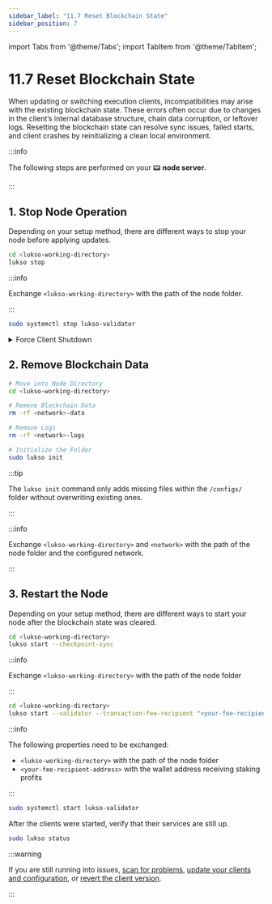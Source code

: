 ```yaml
---
sidebar_label: "11.7 Reset Blockchain State"
sidebar_position: 7
---
```


import Tabs from '@theme/Tabs';
import TabItem from '@theme/TabItem';

# 11.7 Reset Blockchain State

When updating or switching execution clients, incompatibilities may arise with the existing blockchain state. These errors often occur due to changes in the client’s internal database structure, chain data corruption, or leftover logs. Resetting the blockchain state can resolve sync issues, failed starts, and client crashes by reinitializing a clean local environment.

:::info

The following steps are performed on your 📟 **node server**.

:::

## 1. Stop Node Operation

Depending on your setup method, there are different ways to stop your node before applying updates.

<Tabs groupId="setup">
  <TabItem value="cli" label="LUKSO CLI" default>

```sh
cd <lukso-working-directory>
lukso stop
```

:::info

Exchange `<lukso-working-directory>` with the path of the node folder.

:::

</TabItem> <TabItem value="automation" label="Service Automation">

```sh
sudo systemctl stop lukso-validator
```

</TabItem>
</Tabs>

<details>
<summary>Force Client Shutdown</summary>

<Tabs>
<TabItem value="geth" label="Geth">

```sh
sudo pkill geth
```

</TabItem> <TabItem value="erigon" label="Erigon">

```sh
sudo pkill erigon
```

</TabItem> <TabItem value="nethermind" label="Nethermind">

```sh
sudo pkill nethermind
```

</TabItem> <TabItem value="besu" label="Besu">

```sh
sudo pkill besu
```

</TabItem> <TabItem value="teku" label="Teku">

```sh
sudo pkill teku
```

</TabItem> <TabItem value="nimbus2" label="Nimbus-Eth2">

```sh
sudo pkill nimbus_beacon_node
sudo pkill nimbus_validator_client
```

</TabItem> <TabItem value="lighthouse" label="Lighthouse">

```sh
sudo pkill lighthouse
```

:::tip

The Lighthouse client uses a single binary for both the consensus and validator processes.

:::

</TabItem> <TabItem value="prysm" label="Prysm">

```sh
sudo pkill prysm
sudo pkill validator
```

</TabItem>
</Tabs>

</details>

## 2. Remove Blockchain Data

```sh
# Move into Node Directory
cd <lukso-working-directory>

# Remove Blockchain Data
rm -rf <network>-data

# Remove Logs
rm -rf <network>-logs

# Initialize the Folder
sudo lukso init
```

:::tip

The `lukso init` command only adds missing files within the `/configs/` folder without overwriting existing ones.

:::

:::info

Exchange `<lukso-working-directory>` and `<network>` with the path of the node folder and the configured network.

:::

## 3. Restart the Node

Depending on your setup method, there are different ways to start your node after the blockchain state was cleared.

<Tabs groupId="setup">
  <TabItem value="clinode" label="LUKSO CLI Node" default>

```sh
cd <lukso-working-directory>
lukso start --checkpoint-sync
```

:::info

Exchange `<lukso-working-directory>` with the path of the node folder

:::

</TabItem> <TabItem value="clivalidator" label="LUKSO CLI Validator" default>

```sh
cd <lukso-working-directory>
lukso start --validator --transaction-fee-recipient "<your-fee-recipient-address>" --checkpoint-sync
```

:::info

The following properties need to be exchanged:

- `<lukso-working-directory>` with the path of the node folder
- `<your-fee-recipient-address>` with the wallet address receiving staking profits

:::

</TabItem> <TabItem value="automation" label="Service Automation">

```sh
sudo systemctl start lukso-validator
```

</TabItem>
</Tabs>

After the clients were started, verify that their services are still up.

```sh
sudo lukso status
```

:::warning

If you are still running into issues, [scan for problems](/docs/guides/maintenance/problem-scanning.md), [update your clients and configuration](/docs/guides/maintenance/client-updates.md), or [revert the client version](/docs/guides/maintenance/revert-client-versions.md).

:::
